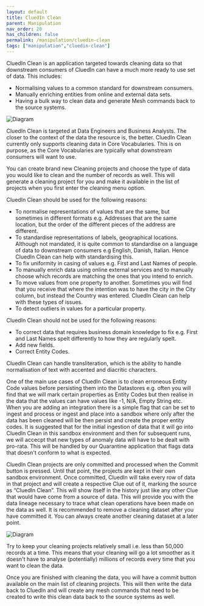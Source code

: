```yaml
---
layout: default
title: CluedIn Clean
parent: Manipulation
nav_order: 20
has_children: false
permalink: /manipulation/cluedin-clean
tags: ["manipulation","cluedin-clean"]
---
```


CluedIn Clean is an application targeted towards cleaning data so that downstream consumers of CluedIn can have a much more ready to use set of data. This includes:

 - Normalising values to a common standard for downstream consumers. 
 - Manually enriching entities from online and external data sets. 
 - Having a bulk way to clean data and generate Mesh commands back to the source systems.

![Diagram](../assets/images/manipulation/intro-clean.png)

CluedIn Clean is targeted at Data Engineers and Business Analysts. The closer to the context of the data the resource is, the better. CluedIn Clean currently only supports cleaning data in Core Vocabularies. This is on purpose, as the Core Vocabularies are typically what downstream consumers will want to use. 

You can create brand new Cleaning projects and choose the type of data you would like to clean and the number of records as well. This will generate a cleaning project for you and make it available in the list of projects when you first enter the cleaning menu option.

CluedIn Clean should be used for the following reasons:

 - To normalise representations of values that are the same, but sometimes in different formats e.g. Addresses that are the same location, but the order of the different pieces of the address are different. 
 - To standardise representations of labels, geographical locations. Although not mandated, it is quite common to standardise on a language of data to downstream consumers e.g English, Danish, Italian. Hence CluedIn Clean can help with standardising this. 
 - To fix uniformity in casing of values e.g. First and Last Names of people.
 - To manually enrich data using online external services and to manually choose which records are matching the ones that you intend to enrich. 
 - To move values from one property to another. Sometimes you will find that you receive that where the intention was to have the city in the City column, but instead the Country was entered. CluedIn Clean can help with these types of issues. 
 - To detect outliers in values for a particular property. 

CluedIn Clean should not be used for the following reasons:

 - To correct data that requires business domain knowledge to fix e.g. First and Last Names spelt differently to how they are regularly spelt.
 - Add new fields.
 - Correct Entity Codes.

CluedIn Clean can handle transliteration, which is the ability to handle normalisation of text with accented and diacritic characters. 

One of the main use cases of CluedIn Clean is to clean erroneous Entity Code values before persisting them into the Datastores e.g. often you will find that we will mark certain properties as Entity Codes but then realise in the data that the values can have values like -1, N/A, Empty String etc. When you are adding an integration there is a simple flag that  can be set to ingest and process or ingest and place into a sandbox where only after the data has been cleaned will be then persist and create the proper entity codes. It is suggested that for the initial ingestion of data that it will go into CluedIn Clean in this sandbox environment and then for subsequent runs, we will accecpt that new types of anomaly data will have to be dealt with pro-rata. This will be handled by our Quarantine application that flags data that doesn't conform to what is expected. 

CluedIn Clean projects are only committed and processed when the Commit button is pressed. Until that point, the projects are kept in their own sandbox environment. Once committed, CluedIn will take every row of data in that project and will create a respective Clue out of it, marking the source as “CluedIn Clean”. This will show itself in the history just like any other Clue that would have come from a source of data. This will provide you with the data lineage necessary to trace what clean operations have been made on the data as well. It is recommended to remove a cleaning dataset after you have committed it. You can always create another cleaning dataset at a later point. 

![Diagram](../assets/images/manipulation/intro-quarantine.png)

Try to keep your cleaning projects relatively small i.e. less than 50,000 records at a time. This means that your cleaning will go a lot smoother as it doesn't have to analyse (potentially) millions of records every time that you want to clean the data. 

Once you are finished with cleaning the data, you will have a commit button available on the main list of cleaning projects. This will then write the data back to CluedIn and will create any mesh commands that need to be created to write this clean data back to the source systems as well. 
